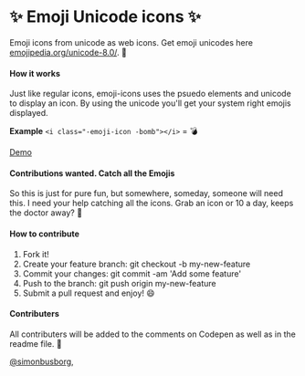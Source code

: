 # :sparkles: Emoji Unicode icons :sparkles:
Emoji icons from unicode as web icons. Get emoji unicodes here <a href="http://emojipedia.org/unicode-8.0/">emojipedia.org/unicode-8.0/</a>. :ghost:

#### How it works
Just like regular icons, emoji-icons uses the psuedo elements and unicode to display an icon. By using the unicode you'll get your system right emojis displayed.

**Example**
`<i class="-emoji-icon -bomb"></i>` = :bomb:

<a href="http://codepen.io/simonbusborg/full/JXPpza">Demo</a>

#### Contributions wanted. Catch all the Emojis
So this is just for pure fun, but somewhere, someday, someone will need this. I need your help catching all the icons. Grab an icon or 10 a day, keeps the doctor away? :beers:

#### How to contribute
1. Fork it!
2. Create your feature branch: git checkout -b my-new-feature
3. Commit your changes: git commit -am 'Add some feature'
4. Push to the branch: git push origin my-new-feature
5. Submit a pull request and enjoy! :smile:

#### Contributers
All contributers will be added to the comments on Codepen as well as in the readme file. :sparkling_heart:

<a href="https://twitter.com/simonbusborg">@simonbusborg</a>,
